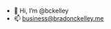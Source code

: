 - 👋 Hi, I’m @bckelley
- 📫 <a href="business@bradonckelley.me">business@bradonckelley.me</a>
<!--
- 👀 I’m interested in ...
- 🌱 I’m currently learning ...
- 💞️ I’m looking to collaborate on ...
--->

<!---
bckelley/bckelley is a ✨ special ✨ repository because its `README.md` (this file) appears on your GitHub profile.
You can click the Preview link to take a look at your changes.
--->
